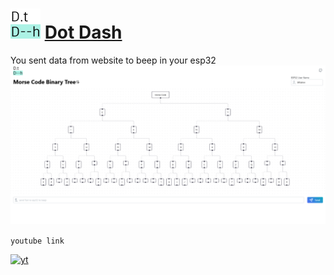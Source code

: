 # <img src="public/logo192.png" alt="logo" width="48"/> [Dot Dash](https://github.com/IAFahim/ESP32)

You sent data from website to beep in your esp32
![website](screenShot/img.png)
 
```youtube link```

[![yt](http://img.youtube.com/vi/NlQMzwaLn44/0.jpg)](https://youtu.be/zqextCMBxSc "Sorry for not explaining")